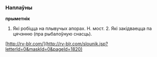 ### Наплаўны
**прыметнік**

1. Які робіцца на плывучых апорах. Н. мост. 2. Які закідваецца па цячэнню (пра рыбалоўную снасць).

<a rel="author">[http://rv-blr.com/](http://rv-blr.com/slounik.jsp?letterId=0&maskId=0&pageId=1820)</a>
